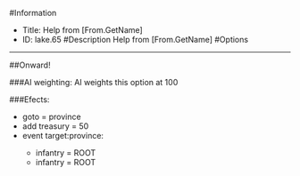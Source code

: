#Information
 - Title: Help from [From.GetName]
 - ID: lake.65
#Description
Help from [From.GetName]
#Options

___
##Onward!

###AI weighting:
AI weights this option at 100


###Efects:<ul><li>goto = province</li><li>add treasury = 50</li><li>event target:province:</li><ul><li>infantry = ROOT</li><li>infantry = ROOT</li></ul></ul>
